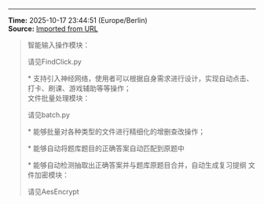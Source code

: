 

---
**Time:** 2025-10-17 23:44:51 (Europe/Berlin)  
**Source:** [Imported from URL](https://github.com/kay-cottage/Common_Automated_Scripts_Utils/blob/main/README.md)

> 智能输入操作模块：
> 
> 请见FindClick.py
> 
> \* 支持引入神经网络，使用者可以根据自身需求进行设计，实现自动点击、打卡、刷课、游戏辅助等等操作；  
> 文件批量处理模块：
> 
> 请见batch.py
> 
> \* 能够批量对各种类型的文件进行精细化的增删查改操作；
> 
> \* 能够自动将题库题目的正确答案自动匹配到原题中
> 
> \* 能够自动检测抽取出正确答案并与题库原题目合并，自动生成复习提纲
> 文件加密模块：
> 
> 请见AesEncrypt
